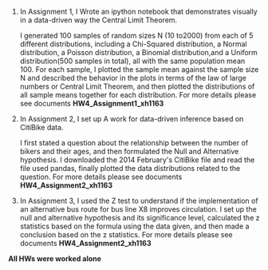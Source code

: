 
1.  In Assignment 1, I Wrote an ipython notebook that demonstrates visually in a data-driven way the Central Limit Theorem.

      I generated 100 samples of random sizes N (10 to2000) from each of 5 different distributions, including a Chi-Squared     distribution, a Normal distribution, a Poisson distribution, a Binomial distribution,and a Uniform distribution(500 samples in total), all with the same population mean 100. 
      For each sample, I plotted the sample mean against the sample size N and described the behavior in the plots in terms of the law of large numbers or Central Limit Theorem, and then plotted the distributions of all sample means together for each distribution. For more details please see documents **HW4_Assignment1_xh1163**



2.  In Assignment 2, I set up A work for data-driven inference based on CitiBike data.

      I first stated a question about the relationship between the number of bikers and their ages,  and then formulated the Null and Alternative hypothesis.
      I downloaded the 2014 February's CitiBike file and read the file used pandas, finally plotted the data distributions related to the question.
      For more details please see documents **HW4_Assignment2_xh1163**


3.   In Assignment 3,  I used the Z test to understand if the implementation of an alternative bus route for bus line X8       improves circulation. I set up the null and alternative hypothesis and its significance level, calculated the z statistics based on the formula using the data given, and then made a conclusion based on the z statistics. 
For more details please see documents **HW4_Assignment2_xh1163**


**All HWs were worked alone**
